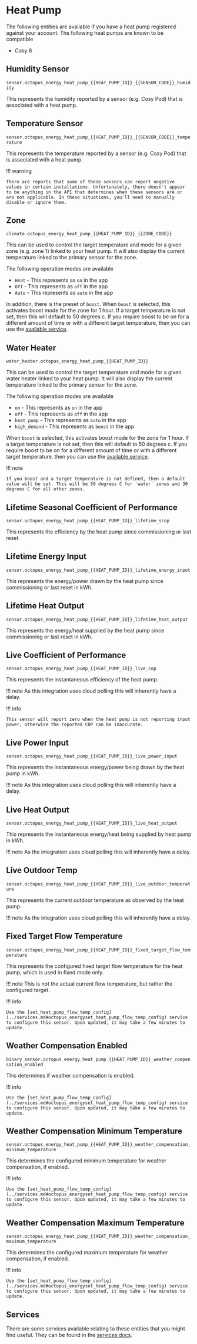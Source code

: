 # Heat Pump

The following entities are available if you have a heat pump registered against your account. The following heat pumps are known to be compatible

* Cosy 6

## Humidity Sensor

`sensor.octopus_energy_heat_pump_{{HEAT_PUMP_ID}}_{{SENSOR_CODE}}_humidity`

This represents the humidity reported by a sensor (e.g. Cosy Pod) that is associated with a heat pump.

## Temperature Sensor

`sensor.octopus_energy_heat_pump_{{HEAT_PUMP_ID}}_{{SENSOR_CODE}}_temperature`

This represents the temperature reported by a sensor (e.g. Cosy Pod) that is associated with a heat pump.

!!! warning

    There are reports that some of these sensors can report negative values in certain installations. Unfortunately, there doesn't appear to be anything in the API that determines when these sensors are or are not applicable. In these situations, you'll need to manually disable or ignore them.

## Zone

`climate.octopus_energy_heat_pump_{{HEAT_PUMP_ID}}_{{ZONE_CODE}}`

This can be used to control the target temperature and mode for a given zone (e.g. zone 1) linked to your heat pump. It will also display the current temperature linked to the primary sensor for the zone.

The following operation modes are available

* `Heat` - This represents as `on` in the app
* `Off` - This represents as `off` in the app
* `Auto` - This represents as `auto` in the app

In addition, there is the preset of `boost`. When `boost` is selected, this activates boost mode for the zone for 1 hour. If a target temperature is not set, then this will default to 50 degrees c. If you require boost to be on for a different amount of time or with a different target temperature, then you can use the [available service](../services.md#octopus_energyboost_heat_pump_zone).

## Water Heater

`water_heater.octopus_energy_heat_pump_{{HEAT_PUMP_ID}}`

This can be used to control the target temperature and mode for a given water heater linked to your heat pump. It will also display the current temperature linked to the primary sensor for the zone.

The following operation modes are available

* `on` - This represents as `on` in the app
* `off` - This represents as `off` in the app
* `heat_pump` - This represents as `auto` in the app
* `high_demand` - This represents as `boost` in the app

When `boost` is selected, this activates boost mode for the zone for 1 hour. If a target temperature is not set, then this will default to 50 degrees c. If you require boost to be on for a different amount of time or with a different target temperature, then you can use the [available service](../services.md#octopus_energyboost_heat_pump_zone).

!!! note

    If you boost and a target temperature is not defined, then a default value will be set. This will be 50 degrees C for `water` zones and 30 degrees C for all other zones.

## Lifetime Seasonal Coefficient of Performance

`sensor.octopus_energy_heat_pump_{{HEAT_PUMP_ID}}_lifetime_scop`

This represents the efficiency by the heat pump since commissioning or last reset.

## Lifetime Energy Input 

`sensor.octopus_energy_heat_pump_{{HEAT_PUMP_ID}}_lifetime_energy_input`

This represents the energy/power drawn by the heat pump since commissioning or last reset in kWh.

## Lifetime Heat Output

`sensor.octopus_energy_heat_pump_{{HEAT_PUMP_ID}}_lifetime_heat_output`

This represents the energy/heat supplied by the heat pump since commissioning or last reset in kWh.

## Live Coefficient of Performance

`sensor.octopus_energy_heat_pump_{{HEAT_PUMP_ID}}_live_cop`

This represents the instantaneous efficiency of the heat pump.

!!! note
    As this integration uses cloud polling this will inherently have a delay.

!!! info

    This sensor will report zero when the heat pump is not reporting input power, otherwise the reported COP can be inaccurate.

## Live Power Input 

`sensor.octopus_energy_heat_pump_{{HEAT_PUMP_ID}}_live_power_input`

This represents the instantaneous energy/power being drawn by the heat pump in kWh. 

!!! note
    As this integration uses cloud polling this will inherently have a delay.

## Live Heat Output

`sensor.octopus_energy_heat_pump_{{HEAT_PUMP_ID}}_live_heat_output`

This represents the instantaneous energy/heat being supplied by heat pump in kWh. 

!!! note
    As the integration uses cloud polling this will inherently have a delay.

## Live Outdoor Temp

`sensor.octopus_energy_heat_pump_{{HEAT_PUMP_ID}}_live_outdoor_temperature`

This represents the current outdoor temperature as observed by the heat pump. 

!!! note
    As the integration uses cloud polling this will inherently have a delay.

## Fixed Target Flow Temperature

`sensor.octopus_energy_heat_pump_{{HEAT_PUMP_ID}}_fixed_target_flow_temperature`

This represents the configured fixed target flow temperature for the heat pump, which is used in fixed mode only.

!!! note
    This is not the actual current flow temperature, but rather the configured target.

!!! info

    Use the [set_heat_pump_flow_temp_config](../services.md#octopus_energyset_heat_pump_flow_temp_config) service to configure this sensor. Upon updated, it may take a few minutes to update.

## Weather Compensation Enabled

`binary_sensor.octopus_energy_heat_pump_{{HEAT_PUMP_ID}}_weather_compensation_enabled`

This determines if weather compensation is enabled.

!!! info

    Use the [set_heat_pump_flow_temp_config](../services.md#octopus_energyset_heat_pump_flow_temp_config) service to configure this sensor. Upon updated, it may take a few minutes to update.

## Weather Compensation Minimum Temperature

`sensor.octopus_energy_heat_pump_{{HEAT_PUMP_ID}}_weather_compensation_minimum_temperature`

This determines the configured minimum temperature for weather compensation, if enabled.

!!! info

    Use the [set_heat_pump_flow_temp_config](../services.md#octopus_energyset_heat_pump_flow_temp_config) service to configure this sensor. Upon updated, it may take a few minutes to update.

## Weather Compensation Maximum Temperature

`sensor.octopus_energy_heat_pump_{{HEAT_PUMP_ID}}_weather_compensation_maximum_temperature`

This determines the configured maximum temperature for weather compensation, if enabled.

!!! info

    Use the [set_heat_pump_flow_temp_config](../services.md#octopus_energyset_heat_pump_flow_temp_config) service to configure this sensor. Upon updated, it may take a few minutes to update.

## Services

There are some services available relating to these entities that you might find useful. They can be found in the [services docs](../services.md#heat-pump).
